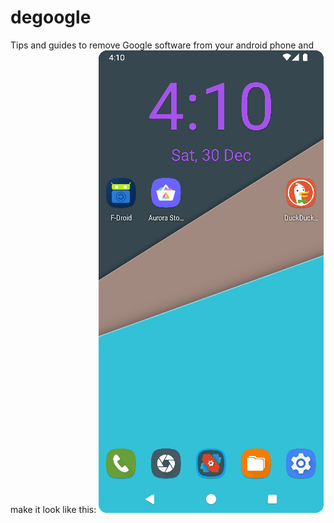 # degoogle
Tips and guides to remove Google software from your android phone and make it look like this:
![Screenshot of the Nova Launcher home screen](https://github.com/diam0ndkiller/degoogle/blob/main/assets/de-googled%20pixel%20home%20small.png)
